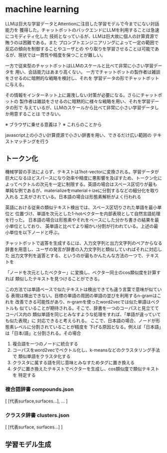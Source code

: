 machine learning
===============================

LLMは巨大な学習データとAttentionに注目した学習モデルで今までにない対話能力を
獲得した。チャットボットのバックエンドにLLMを利用することは急速にコモディティ化した
技術となっているが、LLMは巨大故に個人の計算資源で賄うのは困難である。また
プロンプトエンジニアリングによって一定の範囲で反応の傾向を制御することやユーザとの
やり取りを学習させることは可能であるが、現状では一貫性や精度を保つことが難しい。

一方で従来型のチャットボットはLLMのスケールと比べて非常に小さい学習データを
用い、会話能力はあまり高くない。
一方でチャットボットの製作者は雑談をさせるのに暗黙的な戦略を検討し、それを
学習データの形でチャットボットに与える。

その情報をインターネット上に漏洩しない対策が必要になる。さらにチャットボットの
製作者は雑談をさせるのに暗黙的に様々な戦略を用い、それを学習データの形で
与えているが、LLMのスケールから比べて非常に小さい学習データしか用意することは
できない。

※ ブラウザに乗せる意義は？
※ 
これらのことから

javascript上の小さい計算資源で小さい辞書を用い、できるだけ広い範囲の
テキストマッチングを行う

## トークン化
機械学習の手法によらず、テキストは1hot-vectorに変換される。学習データが
巨大になるほどスパースになり効率や精度に悪影響を及ぼすため、トークン化に
よってベクトルの次元を一定に制限する。英語の場合はスペース区切りが最も
単純な例であるが、materializeをmaterial＋izeに分割するなどの細分化を取り入れる
工夫がされている。日本語の場合は形態素解析がよく行われる

英語における従来の類似テキスト検出では、スペース区切りされた単語を最小単位と
位置づけ、単語を次元とした1-hotベクターを内部表現として自然言語処理を行った。
日本語の場合は形態素やそれをベースにした分かち書きの結果を最小単位としており、
英単語と比べてより細かい分割が行われている。上述の最小単位を以下ノードと呼ぶ。

チャットボットで返答を生成するには、入力文字列と出力文字列のペアからなる
辞書を用意し、ユーザの発言が辞書の入力文字列と類似していればそれに対応した
出力文字列を返答とする、というのが最もかんたんな方法の一つで、テキストを

「ノードを次元としたベクター」に変換し、ベクター同士のcos類似度を計算すれば
類似したテキストを見つけることができる。

この方法では単語ベースで似たテキストは検出できても違う言葉で意味が似ている
表現は検出できない。目標の単語の周囲の単語の並びを利用するn-gramはこれを
改善できる可能性があり、n-gramを使ったword2vecでは似た単語はベクトルも
似ていることが期待される。そこで、辞書を一つのコーパスと見立ててコーパス内の
類似単語を同じとみなすような処理をすれば、「単語が違っていても似た表現」に
対応できると考えられる。
ここで、日本語の場合、ノードが形態素レベルに分割されていることが精度を
下げる原因となる。例えば「日本語」は「日本/語」と分割される。その場合

1. 複合語を一つのノードに統合する
2. コーパスをword2vecでベクトル化し、k-meansなどのクラスタリング手法で
類似単語をクラスタ化する
3. クラスタに属する語を同じ意味とみなすためタグに置き換える
4. タグに置き換えたテキストでベクターを生成し、cos類似度で類似テキストを
特定する


### 複合語辞書 compounds.json
[
    [代表surface,surfaces...],
    ...
]

### クラスタ辞書 clusters.json
[
    [代表surface, surfaces...]
]




## 学習モデル生成

## 

